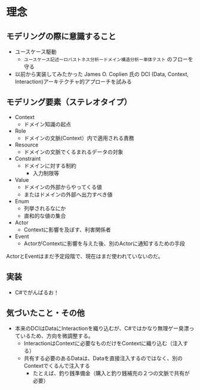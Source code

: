 理念
======

モデリングの際に意識すること
--------------------------

* ユースケース駆動
    * ``ユースケース記述ーロバストネス分析ードメイン構造分析ー単体テスト`` のフローを守る
* 以前から実装してみたかった James O. Coplien 氏の DCI (Data, Context, Interaction)アーキテクチャ的アプローチを試みる

モデリング要素（ステレオタイプ）
----------------------------

* Context
    * ドメイン知識の起点
* Role
    * ドメインの文脈(Context）内で適用される責務
* Resource
    * ドメインの文脈でくるまれるデータの対象
* Constraint
    * ドメインに対する制約
        * 入力制限等
* Value
	* ドメインの外部からやってくる値
	* またはドメインの外部へ出力すべき値
* Enum
    * 列挙されるなにか
    * 直和的な値の集合
* Actor
    * Contextに影響を及ぼす、利害関係者
* Event
    * ActorがContextに影響を与えた後、別のActorに通知するための手段

ActorとEventはまだ予定段階で、現在はまだ使われていないのだ。

実装
-------

* C#でがんばるお！

気づいたこと・その他
---------------------

* 本来のDCIはDataにInteractionを織り込むが、C#ではかなり無理ゲー臭漂っているため、方向を微調整する。
    * InteractionはContextに必要なものだけをContextに織り込む（注入する）
    * 共有する必要のあるDataは、Dataを直接注入するのではなく、別のContextでくるんで注入する
        * たとえば、釣り銭準備金（購入と釣り銭補充の２つの文脈で共有が必要）